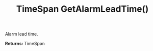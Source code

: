 ﻿---
uid: crmscript_ref_NSAppointmentEntity_GetAlarmLeadTime
title: TimeSpan GetAlarmLeadTime()
intellisense: NSAppointmentEntity.GetAlarmLeadTime
keywords: NSAppointmentEntity, GetAlarmLeadTime
so.topic: reference
---

Alarm lead time.

**Returns:** TimeSpan



